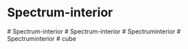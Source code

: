 # Spectrum-interior
#   S p e c t r u m - i n t e r i o r  
 #   S p e c t r u m - i n t e r i o r  
 #   S p e c t r u m i n t e r i o r  
 #   S p e c t r u m i n t e r i o r  
 #   c u b e  
 